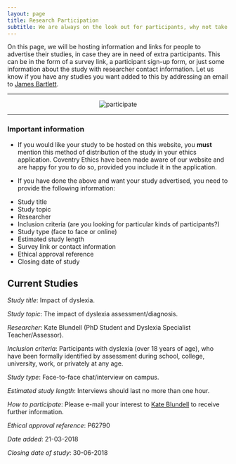 ```yaml
---
layout: page
title: Research Participation
subtitle: We are always on the look out for participants, why not take part in one of your fellow post-grad's studies?
---
```


On this page, we will be hosting information and links for people to advertise their studies, in case they are in need of extra participants. This can be in the form of a survey link, a participant sign-up form, or just some information about the study with researcher contact information. Let us know if you have any studies you want added to this by addressing an email to [James Bartlett](mailto:cov.pgrnewsletter@gmail.com).


___

<center>
  <img src = "https://i.imgur.com/lESjpa3.png" alt="participate"/>
</center>

___

### Important information

* If you would like your study to be hosted on this website, you **must**  mention this method of distribution of the study in your ethics application. Coventry Ethics have been made aware of our website and are happy for you to do so, provided you include it in the application.


* If you have done the above and want your study advertised, you need to provide the following information:
- Study title
- Study topic
- Researcher
- Inclusion criteria (are you looking for particular kinds of participants?)
- Study type (face to face or online)
- Estimated study length
- Survey link or contact information
- Ethical approval reference
- Closing date of study

## Current Studies

*Study title*: Impact of dyslexia.

*Study topic*: The impact of dyslexia assessment/diagnosis.

*Researcher*: Kate Blundell (PhD Student and Dyslexia Specialist Teacher/Assessor).

*Inclusion criteria*: Participants with dyslexia (over 18 years of age), who have been formally identified by assessment during school, college, university, work, or privately at any age.

*Study type*: Face-to-face chat/interview on campus.

*Estimated study length*: Interviews should last no more than one hour.

*How to participate*:  Please e-mail your interest to [Kate Blundell](mailto:blundelk@uni.coventry.ac.uk) to receive further information.

*Ethical approval reference*: P62790

*Date added*: 21-03-2018

*Closing date of study*: 30-06-2018

